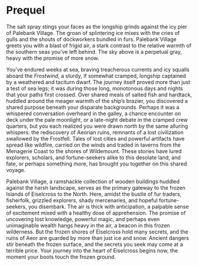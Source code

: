# Prequel

<span class="dropcap">The salt spray stings your faces</span> as the longship
grinds against the icy pier of Palebank Village. The groan of
splintering ice mixes with the cries of gulls and the shouts of
dockworkers bundled in furs. Palebank Village greets you with a blast
of frigid air, a stark contrast to the relative warmth of the southern
seas you’ve left behind. The sky above is a perpetual gray, heavy with
the promise of more snow.

You’ve endured weeks at sea, braving treacherous currents and icy
squalls aboard the *Frostwind*, a sturdy, if somewhat cramped, longship
captained by a weathered and taciturn dwarf. The journey
itself proved more than just a test of sea legs; it was during those
long, monotonous days and nights that your paths first crossed. Over
shared meals of salted fish and hardtack, huddled around the meager
warmth of the ship’s brazier, you discovered a shared purpose beneath
your disparate backgrounds. Perhaps it was a whispered conversation
overheard in the galley, a chance encounter on deck under the pale
moonlight, or a late-night debate in the cramped crew quarters, but you
each realized you were drawn north by the same alluring whispers: the
rediscovery of Aeorian ruins, remnants of a lost civilization swallowed
by the Frostfell. Tales of lost cities and powerful artifacts have
spread like wildfire, carried on the winds and traded in taverns from
the Menagerie Coast to the shores of Wildemount. These stories have
lured explorers, scholars, and fortune-seekers alike to this desolate
land, and fate, or perhaps something more, has brought you together on
this shared voyage.

Palebank Village, a ramshackle collection of wooden buildings huddled
against the harsh landscape, serves as the primary gateway to the frozen
Islands of Eiselcross to the North. Here, amidst the bustle of fur
traders, fisherfolk, grizzled explorers, shady mercenaries, and hopeful
fortune-seekers, you disembark. The air is thick with anticipation, a
palpable sense of excitement mixed with a healthy dose of apprehension.
The promise of uncovering lost knowledge, powerful magic, and perhaps
even unimaginable wealth hangs heavy in the air, a beacon in this frozen
wilderness. But the frozen shores of Eiselcross hold many secrets, and
the ruins of Aeor are guarded by more than just ice and snow. Ancient
dangers stir beneath the frozen surface, and the secrets you seek may
come at a terrible price. Your journey into the heart of Eiselcross
begins now, the moment your boots touch the frozen ground.

